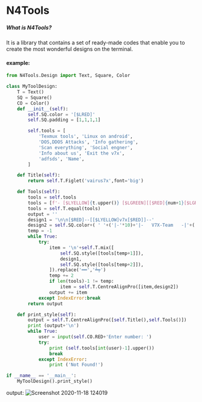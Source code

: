 # N4Tools
##### What is N4Tools?
It is a library that contains a set of ready-made codes that enable you to create the most wonderful designs on the terminal.
#### example:
```python
from N4Tools.Design import Text, Square, Color

class MyToolDesign:
    T = Text()
    SQ = Square()
    CO = Color()
    def __init__(self):
        self.SQ.color = '[$LRED]'
        self.SQ.padding = [1,1,1,1]

        self.tools = [
            'Texmux tools', 'Linux on android',
            'DOS,DDOS Attacks', 'Info gathering',
            'Scan everything', 'Social engner',
            'Info about us', 'Exit the v7x',
            'adfsds', 'Name',
        ]

    def Title(self):
        return self.T.Figlet('vairus7x',font='big')

    def Tools(self):
        tools = self.tools
        tools = [f'- [$LYELLOW]{t.upper()} [$LGREEN][[$RED]{num+1}[$LGREEN]]' for num ,t in enumerate(tools)]
        tools = self.T.equal(tools)
        output = ''
        design1 = '\n\n[$RED]--[[$LYELLOW]v7x[$RED]]--'
        design2 = self.SQ.color+( ' '+('|-'*10)+'|-   V7X-Team   -|'+('-|'*10) )
        temp = -1
        while True:
            try:
                item = '\n'+self.T.mix([
                    self.SQ.style([tools[temp+1]]),
                    design1,
                    self.SQ.style([tools[temp+2]]),
                ]).replace('══','╧╤')
                temp += 2
                if len(tools)-1 != temp:
                    item = self.T.CentreAlignPro([item,design2])
                output += item
            except IndexError:break
        return output

    def print_style(self):
        output = self.T.CentreAlignPro([self.Title(),self.Tools()])
        print (output+'\n')
        while True:
            user = input(self.CO.RED+'Enter number: ')
            try:
                print (self.tools[int(user)-1].upper())
                break
            except IndexError:
                print ('Not Found!')

if __name__ == '__main__':
    MyToolDesign().print_style()
```
output:
![Screenshot 2020-11-18 124019](https://user-images.githubusercontent.com/56244233/99526680-e3982200-299b-11eb-871d-41c799e63454.png)